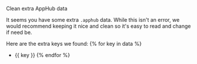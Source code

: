 Clean extra AppHub data

It seems you have some extra `.apphub` data. While this isn't an error, we would
recommend keeping it nice and clean so it's easy to read and change if need be.

Here are the extra keys we found:
{% for key in data %}
- {{ key }}
{% endfor %}
